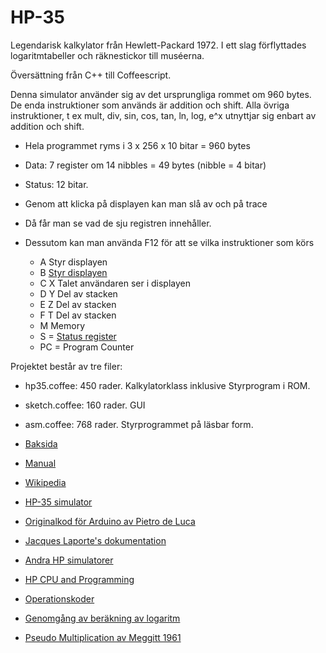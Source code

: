 # HP-35

Legendarisk kalkylator från Hewlett-Packard 1972. I ett slag förflyttades logaritmtabeller och räknestickor till muséerna.

Översättning från C++ till Coffeescript.

Denna simulator använder sig av det ursprungliga rommet om 960 bytes.
De enda instruktioner som används är addition och shift.
Alla övriga instruktioner, t ex mult, div, sin, cos, tan, ln, log, e^x utnyttjar sig enbart av addition och shift.

* Hela programmet ryms i 3 x 256 x 10 bitar = 960 bytes
* Data: 7 register om 14 nibbles = 49 bytes (nibble = 4 bitar)
* Status: 12 bitar.

* Genom att klicka på displayen kan man slå av och på trace
* Då får man se vad de sju registren innehåller.
* Dessutom kan man använda F12 för att se vilka instruktioner som körs
  * A   Styr displayen
  * B   [Styr displayen](http://home.citycable.ch/pierrefleur/Jacques-Laporte/Output%20format.htm)
  * C X Talet användaren ser i displayen
  * D Y Del av stacken
  * E Z Del av stacken
  * F T Del av stacken
  * M   Memory
  * S = [Status register](http://home.citycable.ch/pierrefleur/Jacques-Laporte/status_bit_flags.htm)
  * PC = Program Counter 
  
Projektet består av tre filer:

* hp35.coffee: 450 rader. Kalkylatorklass inklusive Styrprogram i ROM.
* sketch.coffee: 160 rader. GUI
* asm.coffee: 768 rader. Styrprogrammet på läsbar form.

* [Baksida](https://www.keesvandersanden.nl/calculators/images/HP35_1302S48386_backlabel.jpg)

* [Manual](http://www.cs.columbia.edu/~sedwards/hp35colr.pdf)

* [Wikipedia](https://en.wikipedia.org/wiki/HP-35)

* [HP-35 simulator](http://www.hpmuseum.org/simulate/hp35sim/calc.html)

* [Originalkod för Arduino av Pietro de Luca](http://home.citycable.ch/pierrefleur/Jacques-Laporte/Image_deluca/hp35_lcd.pde)

* [Jacques Laporte's dokumentation](http://home.citycable.ch/pierrefleur/Jacques-Laporte/index-old.html)

* [Andra HP simulatorer](http://www.teenix.org/)

* [HP CPU and Programming](http://www.hpmuseum.org/techcpu.htm)

* [Operationskoder](http://home.citycable.ch/pierrefleur/HP-Classic/HP-ClassicOpcodeMap.html)

* [Genomgång av beräkning av logaritm](http://home.citycable.ch/pierrefleur/Jacques-Laporte/Logarithm_1.htm)

* [Pseudo Multiplication av Meggitt 1961](http://home.citycable.ch/pierrefleur/Jacques-Laporte/Meggitt_62.pdf)
  